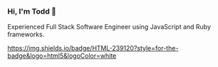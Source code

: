 

### Hi, I'm Todd 👋

Experienced Full Stack Software Engineer using JavaScript and Ruby frameworks. 
<body>
<i class="devicon-ruby-plain"></i>
<i class="devicon-rails-plain"></i>
<i class="devicon-javascript-plain"></i>
<i class="devicon-react-original"></i>
<i class="devicon-bootstrap-plain"></i>
<i class="devicon-html5-plain"></i>
<i class="devicon-github-original"></i>
<i class="devicon-vscode-plain"></i>
<i class="devicon-photoshop-plain"></i>
  </body>
  
https://img.shields.io/badge/HTML-239120?style=for-the-badge&logo=html5&logoColor=white


<!--
**codeski/codeski** is a ✨ _special_ ✨ repository because its `README.md` (this file) appears on your GitHub profile.

Here are some ideas to get you started:

- 🔭 I’m currently working on ...
- 🌱 I’m currently learning ...
- 👯 I’m looking to collaborate on ...
- 🤔 I’m looking for help with ...
- 💬 Ask me about ...
- 📫 How to reach me: ...
- 😄 Pronouns: ...
- ⚡ Fun fact: ...
-->
